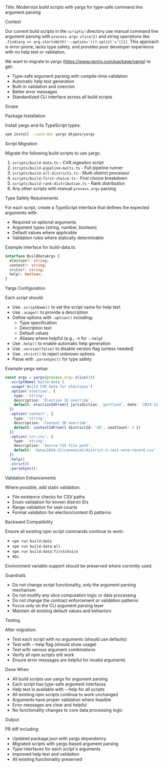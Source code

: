Title: Modernize build scripts with yargs for type-safe command line argument parsing

Context

Our current build scripts in the `scripts/` directory use manual command line argument parsing with `process.argv.slice(2)` and string operations like `.find(arg => arg.startsWith('--option='))?.split('=')[1]`. This approach is error-prone, lacks type safety, and provides poor developer experience with no help text or validation.

We want to migrate to yargs (https://www.npmjs.com/package/yargs) to get:
- Type-safe argument parsing with compile-time validation
- Automatic help text generation
- Built-in validation and coercion
- Better error messages
- Standardized CLI interface across all build scripts

Scope

Package Installation

Install yargs and its TypeScript types:
```bash
npm install --save-dev yargs @types/yargs
```

Script Migration

Migrate the following build scripts to use yargs:

1. `scripts/build-data.ts` - CVR ingestion script
2. `scripts/build-pipeline-multi.ts` - Full pipeline runner  
3. `scripts/build-all-districts.ts` - Multi-district processor
4. `scripts/build-first-choice.ts` - First choice breakdown
5. `scripts/build-rank-distribution.ts` - Rank distribution
6. Any other scripts with manual `process.argv` parsing

Type Safety Requirements

For each script, create a TypeScript interface that defines the expected arguments with:
- Required vs optional arguments
- Argument types (string, number, boolean)
- Default values where applicable
- Validation rules where statically determinable

Example interface for build-data.ts:
```typescript
interface BuildDataArgs {
  election?: string;
  contest?: string;
  srcCsv?: string;
  help?: boolean;
}
```

Yargs Configuration

Each script should:
- Use `.scriptName()` to set the script name for help text
- Use `.usage()` to provide a description
- Define options with `.option()` including:
  - Type specification
  - Description text
  - Default values
  - Aliases where helpful (e.g., `-h` for `--help`)
- Use `.help()` to enable automatic help generation
- Use `.version(false)` to disable version flag (unless needed)
- Use `.strict()` to reject unknown options
- Parse with `.parseSync()` for type safety

Example yargs setup:
```typescript
const args = yargs(process.argv.slice(2))
  .scriptName('build-data')
  .usage('Build CVR data for elections')
  .option('election', {
    type: 'string',
    description: 'Election ID override',
    default: electionIdFrom({ jurisdiction: 'portland', date: '2024-11-05', kind: 'gen' })
  })
  .option('contest', {
    type: 'string', 
    description: 'Contest ID override',
    default: contestIdFrom({ districtId: 'd2', seatCount: 3 })
  })
  .option('src-csv', {
    type: 'string',
    description: 'Source CSV file path',
    default: 'data/2024-11/canonical/district-2-cast-vote-record.csv'
  })
  .help()
  .strict()
  .parseSync();
```

Validation Enhancements

Where possible, add static validation:
- File existence checks for CSV paths
- Enum validation for known district IDs
- Range validation for seat counts
- Format validation for election/contest ID patterns

Backward Compatibility

Ensure all existing npm script commands continue to work:
- `npm run build:data`
- `npm run build:data:all` 
- `npm run build:data:firstchoice`
- etc.

Environment variable support should be preserved where currently used.

Guardrails

- Do not change script functionality, only the argument parsing mechanism
- Do not modify any slice computation logic or data processing
- Do not change the contract enforcement or validation patterns
- Focus only on the CLI argument parsing layer
- Maintain all existing default values and behaviors

Testing

After migration:
- Test each script with no arguments (should use defaults)
- Test with --help flag (should show usage)  
- Test with various argument combinations
- Verify all npm scripts still work
- Ensure error messages are helpful for invalid arguments

Done When

- All build scripts use yargs for argument parsing
- Each script has type-safe argument interfaces
- Help text is available with --help for all scripts
- All existing npm scripts continue to work unchanged
- Arguments have proper validation where feasible
- Error messages are clear and helpful
- No functionality changes to core data processing logic

Output

PR diff including:
- Updated package.json with yargs dependency
- Migrated scripts with yargs-based argument parsing
- Type interfaces for each script's arguments
- Improved help text and validation
- All existing functionality preserved